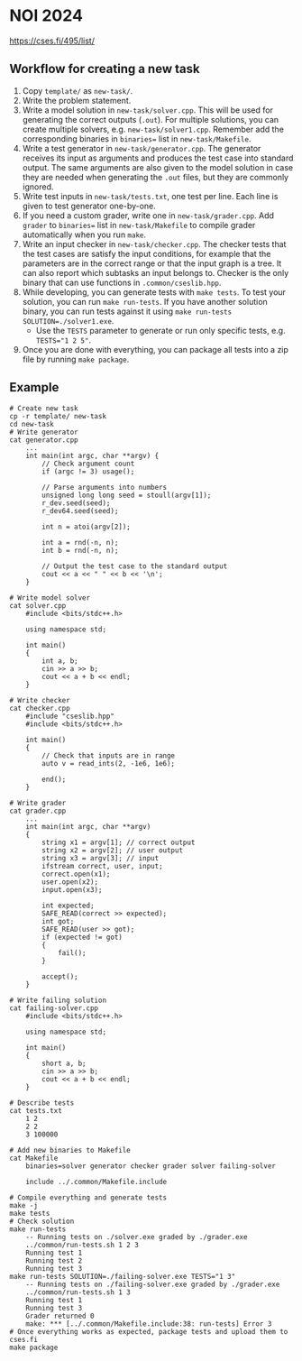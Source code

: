 # NOI 2024

<https://cses.fi/495/list/>

## Workflow for creating a new task
1. Copy `template/` as `new-task/`.
2. Write the problem statement.
3. Write a model solution in `new-task/solver.cpp`. This will be used for
   generating the correct outputs (`.out`). For multiple solutions, you can
   create multiple solvers, e.g. `new-task/solver1.cpp`. Remember add the
   corresponding binaries in `binaries=` list in `new-task/Makefile`.
4. Write a test generator in `new-task/generator.cpp`. The generator receives
   its input as arguments and produces the test case into standard output. The
   same arguments are also given to the model solution in case they are needed
   when generating the `.out` files, but they are commonly ignored.
5. Write test inputs in `new-task/tests.txt`, one test per line. Each line is given to test generator one-by-one.
6. If you need a custom grader, write one in `new-task/grader.cpp`. Add `grader` to `binaries=` list in `new-task/Makefile` to compile grader automatically when you run `make`.
7. Write an input checker in `new-task/checker.cpp`. The checker tests that the
   test cases are satisfy the input conditions, for example that the parameters
   are in the correct range or that the input graph is a tree. It can also
   report which subtasks an input belongs to. Checker is the only binary that
   can use functions in `.common/cseslib.hpp`.
8. While developing, you can generate tests with `make tests`. To test your
   solution, you can run `make run-tests`. If you have another solution binary,
   you can run tests against it using `make run-tests SOLUTION=./solver1.exe`.
   - Use the `TESTS` parameter to generate or run only specific tests, e.g.
     `TESTS="1 2 5"`.
9. Once you are done with everything, you can package all tests into a zip file
   by running `make package`.

## Example
```
# Create new task
cp -r template/ new-task
cd new-task
# Write generator
cat generator.cpp
    ...
    int main(int argc, char **argv) {
        // Check argument count
        if (argc != 3) usage();

        // Parse arguments into numbers
        unsigned long long seed = stoull(argv[1]);
        r_dev.seed(seed);
        r_dev64.seed(seed);

        int n = atoi(argv[2]);

        int a = rnd(-n, n);
        int b = rnd(-n, n);

        // Output the test case to the standard output
        cout << a << " " << b << '\n';
    }

# Write model solver
cat solver.cpp
    #include <bits/stdc++.h>

    using namespace std;

    int main()
    {
        int a, b;
        cin >> a >> b;
        cout << a + b << endl;
    }

# Write checker
cat checker.cpp
    #include "cseslib.hpp"
    #include <bits/stdc++.h>

    int main()
    {
        // Check that inputs are in range
        auto v = read_ints(2, -1e6, 1e6);

        end();
    }

# Write grader
cat grader.cpp
    ...
    int main(int argc, char **argv)
    {
        string x1 = argv[1]; // correct output
        string x2 = argv[2]; // user output
        string x3 = argv[3]; // input
        ifstream correct, user, input;
        correct.open(x1);
        user.open(x2);
        input.open(x3);

        int expected;
        SAFE_READ(correct >> expected);
        int got;
        SAFE_READ(user >> got);
        if (expected != got)
        {
            fail();
        }

        accept();
    }

# Write failing solution
cat failing-solver.cpp
    #include <bits/stdc++.h>

    using namespace std;

    int main()
    {
        short a, b;
        cin >> a >> b;
        cout << a + b << endl;
    }

# Describe tests
cat tests.txt
    1 2
    2 2
    3 100000

# Add new binaries to Makefile
cat Makefile
    binaries=solver generator checker grader solver failing-solver

    include ../.common/Makefile.include

# Compile everything and generate tests
make -j
make tests
# Check solution
make run-tests
    -- Running tests on ./solver.exe graded by ./grader.exe
    ../common/run-tests.sh 1 2 3
    Running test 1
    Running test 2
    Running test 3
make run-tests SOLUTION=./failing-solver.exe TESTS="1 3"
    -- Running tests on ./failing-solver.exe graded by ./grader.exe
    ../common/run-tests.sh 1 3
    Running test 1
    Running test 3
    Grader returned 0
    make: *** [../.common/Makefile.include:38: run-tests] Error 3
# Once everything works as expected, package tests and upload them to cses.fi
make package
```
